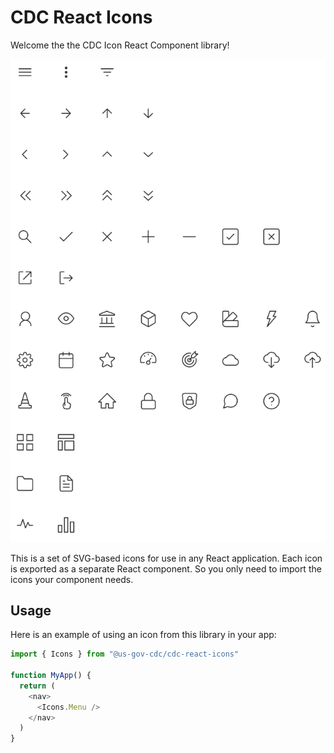 # CDC React Icons

Welcome the the CDC Icon React Component library!

![Icon Gallery](https://raw.githubusercontent.com/CDCgov/cdc-react/main/packages/cdc-react-icons/assets/icons.png)

This is a set of SVG-based icons for use in any React application. Each icon is exported as a separate React component. So you only need to import the icons your component needs.

## Usage

Here is an example of using an icon from this library in your app:

```TypeScript
import { Icons } from "@us-gov-cdc/cdc-react-icons"

function MyApp() {
  return (
    <nav>
      <Icons.Menu />
    </nav>
  )
}
```

